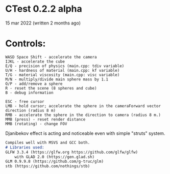 # CTest 0.2.2 alpha
15 mar 2022 (written 2 months ago)

# Controls:
```
WASD Space Shift - accelerate the camera
IJKL - accelerate the cube
E/Q - precision of physics (main.cpp: tdiv variable)
U/H - hardness of material (main.cpp: kf variable)
T/G - material viscosity (main.cpp: visc variable)
M/N - multiply/divide main sphere mass by 1.1
O/P - add/remove a sphere
R - reset the scene (8 spheres and cube)
B - debug information

ESC - free cursor
LMB - hold cursor; accelerate the sphere in the cameraForward vector direction (radius 8 m)
RMB - accelerate the sphere in the direction to camera (radius 8 m.)
MMB (press) - reset render distance
MMB (rotating) - change FOV
```
Djanibekov effect is acting and noticeable even with simple "struts" system.
```md
Compiles well with MSVS and GCC both.
# Libraries used:
GLFW 3.3.4 (https://glfw.org https://github.com/glfw/glfw)
	with GLAD 2.0 (https://gen.glad.sh)
GLM 0.9.9.8 (https://github.com/g-truc/glm)
stb (https://github.com/nothings/stb)
```

